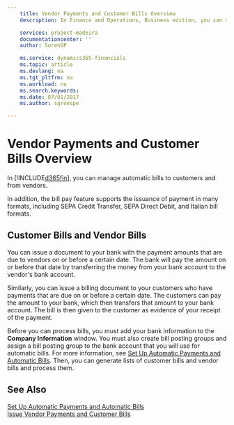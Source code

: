 ```yaml
---
    title: Vendor Payments and Customer Bills Overview
    description: In Finance and Operations, Business edition, you can manage automatic bills to customers and from vendors.

    services: project-madeira
    documentationcenter: ''
    author: SorenGP

    ms.service: dynamics365-financials
    ms.topic: article
    ms.devlang: na
    ms.tgt_pltfrm: na
    ms.workload: na
    ms.search.keywords:
    ms.date: 07/01/2017
    ms.author: sgroespe

---
```

# Vendor Payments and Customer Bills Overview
In [!INCLUDE[d365fin](../../includes/d365fin_md.md)], you can manage automatic bills to customers and from vendors.  

In addition, the bill pay feature supports the issuance of payment in many formats, including SEPA Credit Transfer, SEPA Direct Debit, and Italian bill formats.  

## Customer Bills and Vendor Bills  
You can issue a document to your bank with the payment amounts that are due to vendors on or before a certain date. The bank will pay the amount on or before that date by transferring the money from your bank account to the vendor's bank account.  

Similarly, you can issue a billing document to your customers who have payments that are due on or before a certain date. The customers can pay the amount to your bank, which then transfers that amount to your bank account. The bill is then given to the customer as evidence of your receipt of the payment.  

Before you can process bills, you must add your bank information to the **Company Information** window. You must also create bill posting groups and assign a bill posting group to the bank account that you will use for automatic bills. For more information, see [Set Up Automatic Payments and Automatic Bills](how-to-set-up-automatic-payments-and-automatic-bills.md). Then, you can generate lists of customer bills and vendor bills and process them.

## See Also  
 [Set Up Automatic Payments and Automatic Bills](how-to-set-up-automatic-payments-and-automatic-bills.md)   
  [Issue Vendor Payments and Customer Bills](how-to-issue-vendor-payments-and-customer-bills.md)
